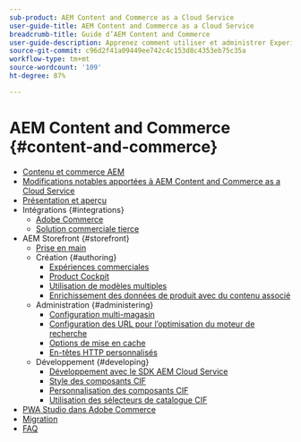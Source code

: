```yaml
---
sub-product: AEM Content and Commerce as a Cloud Service
user-guide-title: AEM Content and Commerce as a Cloud Service
breadcrumb-title: Guide d’AEM Content and Commerce
user-guide-description: Apprenez comment utiliser et administrer Experience Manager Content and Commerce as a Cloud Service.
source-git-commit: c96d2f41a09449ee742c4c153d8c4353eb75c35a
workflow-type: tm+mt
source-wordcount: '109'
ht-degree: 87%

---
```



# AEM Content and Commerce {#content-and-commerce}

+ [Contenu et commerce AEM](/help/commerce-cloud/home.md)
+ [Modifications notables apportées à AEM Content and Commerce as a Cloud Service](changes.md)
+ [Présentation et aperçu](introduction.md)
+ Intégrations {#integrations}
   + [Adobe Commerce](integrating/magento.md)
   + [Solution commerciale tierce](integrating/third-party.md)
+ AEM Storefront {#storefront}
   + [Prise en main](getting-started.md)
   + Création {#authoring}
      + [Expériences commerciales](authoring/authoring-commerce-experiences.md)
      + [Product Cockpit](authoring/product-cockpit.md)
      + [Utilisation de modèles multiples](authoring/multi-template-usage.md)
      + [Enrichissement des données de produit avec du contenu associé](authoring/enrich-product-associated-content.md)
   + Administration {#administering}
      + [Configuration multi-magasin](configuring/multi-store-setup.md)
      + [Configuration des URL pour l’optimisation du moteur de recherche](configuring/advanced-url-configuration.md)
      + [Options de mise en cache](configuring/caching.md)
      + [En-têtes HTTP personnalisés](/help/commerce-cloud/configuring/custom-http-headers.md)
   + Développement {#developing}
      + [Développement avec le SDK AEM Cloud Service](develop.md)
      + [Style des composants CIF](customizing/style-cif-component.md)
      + [Personnalisation des composants CIF](customizing/customize-cif-components.md)
      + [Utilisation des sélecteurs de catalogue CIF](customizing/use-cif-pickers.md)
+ [PWA Studio dans Adobe Commerce](/help/commerce-cloud/pwa-studio/getting-started.md)
+ [Migration](migration.md)
+ [FAQ](faq.md)
